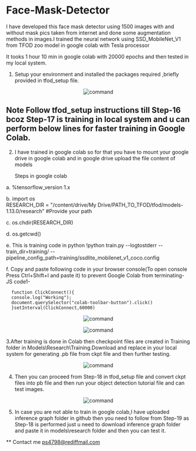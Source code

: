 # Face-Mask-Detector


I have developed this face mask detector using 1500 images with and without mask pics taken from internet and done some augmentation methods in images.I trained the neural network using SSD_MobileNet_V1 from TFOD zoo model in google colab with Tesla processor

It tooks 1 hour 10 min in google colab with 20000 epochs and then tested in my local system.

1. Setup your environment and installed the packages required ,briefly provided in tfod_setup file.

<p align="center">
<img src="https://github.com/Pranil98/Face-Mask-Detector/blob/master/Screenshots/1.PNG" alt="command">
</p>


## Note  Follow tfod_setup instructions till Step-16 bcoz Step-17 is training in local system and u can perform below lines for faster training in Google Colab.
2. I have trained in google colab so for that you have to mount your google drive in google colab and in google drive upload the file content of models 

   Steps in google colab
   
a.  %tensorflow_version 1.x   

b.   import os   
RESEARCH_DIR = "/content/drive/My Drive/PATH_TO_TFOD/tfod/models-1.13.0/research"         #Provide your path

c.  os.chdir(RESEARCH_DIR)

d.  os.getcwd()

e.  This is training code in python 
      !python train.py --logtostderr --train_dir=training/ --pipeline_config_path=training/ssdlite_mobilenet_v1_coco.config

f.  Copy and paste following code in your browser console(To open console Press Ctrl+Shift+I and paste it) to prevent Google                   Colab from terminating- JS code1-
   
      function ClickConnect(){
      console.log("Working"); 
      document.querySelector("colab-toolbar-button").click() 
      }setInterval(ClickConnect,60000)
      


<p align="center">
<img src="https://github.com/Pranil98/Face-Mask-Detector/blob/master/Screenshots/colabOutPut.png" alt="command">
</p>


<p align="center">
<img src="https://github.com/Pranil98/Face-Mask-Detector/blob/master/Screenshots/trainingStartedinColab.jpeg" alt="command">
</p>



3.After training is done in Colab then checkpoint files are created in Training folder in Models\Research\Training.Download and replace in your local system for generating .pb file from ckpt file and then further testing.

<p align="center">
<img src="https://github.com/Pranil98/Face-Mask-Detector/blob/master/Screenshots/drive.jpeg" alt="command">
</p>

4. Then you can proceed from Step-18 in tfod_setup file and convert ckpt files into pb file and then run your object detection tutorial file and can test images.

<p align="center">
<img src="https://github.com/Pranil98/Face-Mask-Detector/blob/master/Screenshots/test.PNG" alt="command">
</p>

5. In case you are not able to train in google colab,I have uploaded inference graph folder in github then you need to follow from Step-19 as Step-18 is performed just u need to download inference graph folder and paste it in models\research  folder and then you can test it.
   
** Contact me ps4798@rediffmail.com




   
